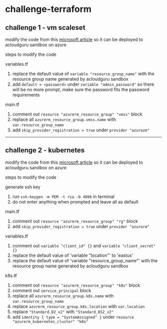 # challenge-terraform

## challenge 1 - vm scaleset

modify the code from this [microsoft article](https://docs.microsoft.com/azure/developer/terraform/create-vm-scaleset-network-disks-hcl) so it can be deployed to acloudguru sandbox on azure

steps to modify the code

variables.tf
1. replace the default value of `variable "resource_group_name"` with the resource group name generated by acloudguru sandbox
2. add `default = <password>` under `variable "admin_password"` so there will be no more prompt, make sure the password fits the password requirements

main.tf
1. comment out `resource "azurerm_resource_group" "vmss"` block
2. replace all `azurerm_resource_group.vmss.name` with `var.resource_group_name`
3. add `skip_provider_registration = true` under `provider "azurezm"`

---

## challenge 2 - kubernetes

modify the code from this [microsoft article](https://docs.microsoft.com/azure/developer/terraform/create-k8s-cluster-with-tf-and-aks) so it can be deployed to acloudguru sandbox on azure

steps to modify the code

generate ssh key
1. run `ssh-keygen -m PEM -t rsa -b 4096` in terminal
2. do not enter anything when prompted and leave all as default

main.tf
1. comment out `resource "azurerm_resource_group" "rg"` block
2. add `skip_provider_registration = true` under `provider "azurerm"`

variables.tf
1. comment out `variable "client_id" {}` and `variable "client_secret" {}`
2. replace the default value of 'variable "location"' to 'eastus'
3. replace the default value of 'variable "resource_group_name"' with the resource group name generated by acloudguru sandbox

k8s.tf
1. comment out `resource "azurerm_resource_group" "k8s"` block
2. comment out `service_principal` block
3. replace all `azurerm_resource_group.k8s.name` with `var.resource_group_name`
4. replace `azurerm_resource_group.k8s.location` with `var.location`
5. replace `"Standard_D2_v2"` with `"Standard_DS2_v2"`
5. add `identity { type = "SystemAssigned" }` under `resource "azurerm_kubernetes_cluster" "k8s"`